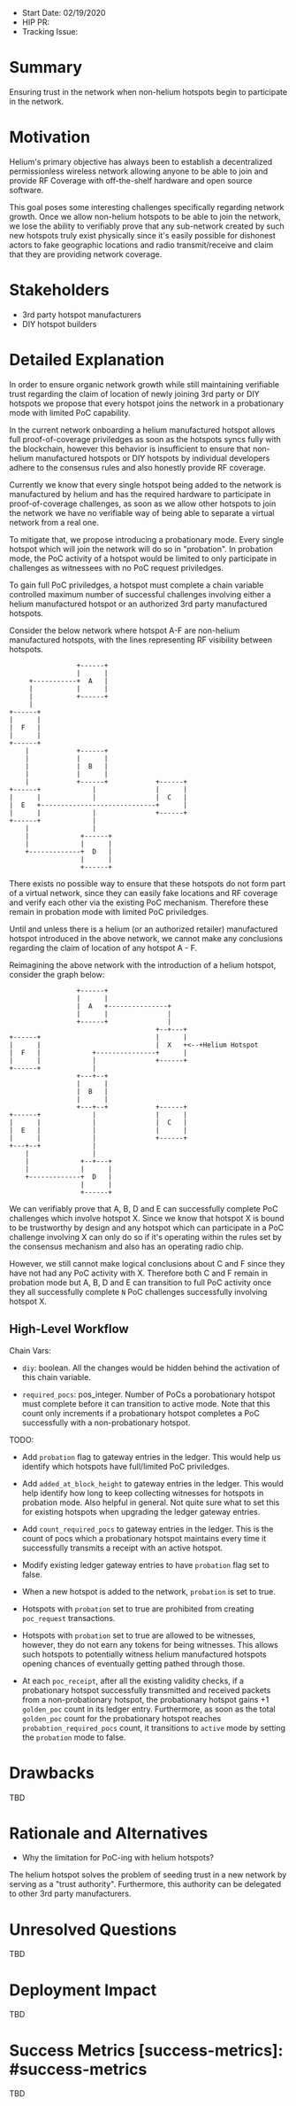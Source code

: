 - Start Date: 02/19/2020
- HIP PR:
- Tracking Issue:

# Summary
[summary]: #summary

Ensuring trust in the network when non-helium hotspots begin to
participate in the network.

# Motivation
[motivation]: #motivation

Helium's primary objective has always been to establish a decentralized
permissionless wireless network allowing anyone to be able to join and
provide RF Coverage with off-the-shelf hardware and open source
software.

This goal poses some interesting challenges specifically regarding
network growth. Once we allow non-helium hotspots to be able to join the
network, we lose the ability to verifiably prove that any sub-network
created by such new hotspots truly exist physically since it's easily
possible for dishonest actors to fake geographic locations and radio
transmit/receive and claim that they are providing network coverage.

# Stakeholders
[stakeholders]: #stakeholders

- 3rd party hotspot manufacturers
- DIY hotspot builders

# Detailed Explanation
[detailed-explanation]: #detailed-explanation

In order to ensure organic network growth while still maintaining
verifiable trust regarding the claim of location of newly joining 3rd
party or DIY hotspots we propose that every hotspot joins the network in
a probationary mode with limited PoC capability.

In the current network onboarding a helium manufactured hotspot allows
full proof-of-coverage priviledges as soon as the hotspots syncs fully
with the blockchain, however this behavior is insufficient to ensure
that non-helium manufactured hotspots or DIY hotspots by individual
developers adhere to the consensus rules and also honestly provide RF
coverage.

Currently we know that every single hotspot being added to the network
is manufactured by helium and has the required hardware to participate
in proof-of-coverage challenges, as soon as we allow other hotspots to
join the network we have no verifiable way of being able to separate a
virtual network from a real one.

To mitigate that, we propose introducing a probationary mode. Every
single hotspot which will join the network will do so in "probation". In
probation mode, the PoC activity of a hotspot would be limited to only
participate in challenges as witnessees with no PoC request priviledges.

To gain full PoC priviledges, a hotspot must complete a chain variable
controlled maximum number of successful challenges involving either a
helium manufactured hotspot or an authorized 3rd party manufactured
hotspots.

Consider the below network where hotspot A-F are non-helium manufactured
hotspots, with the lines representing RF visibility between hotspots.

                     +------+
                     |      |
         +-----------+  A   |
         |           |      |
         |           +------+
         |
    +------+
    |      |
    |  F   |
    |      |
    +------+
        |            +------+
        |            |      |
        |            |  B   |
        |            |      |
        |            +------+            +------+
    +------+             |               |      |
    |      |             |               |  C   |
    |  E   +-----------------------------+      |
    |      |             |               +------+
    +------+             |
        |                |
        |             +------+
        |             |      |
        +-------------+  D   |
                      |      |
                      +------+

There exists no possible way to ensure that these hotspots do not form
part of a virtual network, since they can easily fake locations and RF
coverage and verify each other via the existing PoC mechanism. Therefore
these remain in probation mode with limited PoC priviledges.

Until and unless there is a helium (or an authorized retailer)
manufactured hotspot introduced in the above network, we cannot make any
conclusions regarding the claim of location of any hotspot A - F.

Reimagining the above network with the introduction of a helium hotspot,
consider the graph below:


                     +------+
                     |      |
                     |  A   +---------------+
                     |      |               |
                     +------+               |
                                         +--+---+
    +------+                             |      |
    |      |                             |  X   +<--+Helium Hotspot
    |  F   |             +---------------+      |
    |      |             |               +------+
    +------+             |
                     +---+--+
                     |      |
                     |  B   |
                     |      |
                     +---+--+            +------+
    +------+             |               |      |
    |      |             |               |  C   |
    |  E   |             |               |      |
    |      |             |               +------+
    +---+--+             |
        |                |
        |             +--+---+
        |             |      |
        +-------------+  D   |
                      |      |
                      +------+

We can verifiably prove that A, B, D and E can successfully complete
PoC challenges which involve hotspot X. Since we know that hotspot X is
bound to be trustworthy by design and any hotspot which can participate
in a PoC challenge involving X can only do so if it's operating within
the rules set by the consensus mechanism and also has an operating radio
chip.

However, we still cannot make logical conclusions about C and F since
they have not had any PoC activity with X. Therefore both C and F remain
in probation mode but A, B, D and E can transition to full PoC activity
once they all successfully complete `N` PoC challenges successfully
involving hotspot X.

## High-Level Workflow

Chain Vars:

- `diy`: boolean. All the changes would be hidden behind the activation
  of this chain variable.

- `required_pocs`: pos_integer. Number of PoCs a porobationary hotspot
  must complete before it can transition to active mode. Note that this
  count only increments if a probationary hotspot completes a PoC
  successfully with a non-probationary hotspot.

TODO:

- Add `probation` flag to gateway entries in the ledger. This would help
  us identify which hotspots have full/limited PoC priviledges.

- Add `added_at_block_height` to gateway entries in the ledger. This
  would help identify how long to keep collecting witnesses for hotspots
  in probation mode. Also helpful in general. Not quite sure what to set
  this for existing hotspots when upgrading the ledger gateway entries.

- Add `count_required_pocs` to gateway entries in the ledger. This is
  the count of pocs which a probationary hotspot maintains every time it
  successfully transmits a receipt with an active hotspot.

- Modify existing ledger gateway entries to have `probation` flag set to
  false.

- When a new hotspot is added to the network, `probation` is set to
  true.

- Hotspots with `probation` set to true are prohibited from creating
  `poc_request` transactions.

- Hotspots with `probation` set to true are allowed to be witnesses,
  however, they do not earn any tokens for being witnesses. This allows
  such hotspots to potentially witness helium manufactured hotspots
  opening chances of eventually getting pathed through those.

- At each `poc_receipt`, after all the existing validity checks, if a
  probationary hotspot successfully transmitted and received packets
  from a non-probationary hotspot, the probationary hotspot gains +1
  `golden_poc` count in its ledger entry. Furthermore, as soon as the
  total `golden_poc` count for the probationary hotspot reaches
  `probabtion_required_pocs` count, it transitions to `active` mode by
  setting the `probation` mode to false.


# Drawbacks
[drawbacks]: #drawbacks

TBD

# Rationale and Alternatives
[alternatives]: #rationale-and-alternatives

- Why the limitation for PoC-ing with helium hotspots?

The helium hotspot solves the problem of seeding trust in a new network
by serving as a "trust authority". Furthermore, this authority can be
delegated to other 3rd party manufacturers.

# Unresolved Questions
[unresolved]: #unresolved-questions

TBD

# Deployment Impact
[deployment-impact]: #deployment-impact

TBD

# Success Metrics [success-metrics]: #success-metrics

TBD
